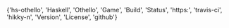 {'hs-othello', 'Haskell', 'Othello', 'Game', 'Build', 'Status', 'https:', 'travis-ci', 'hikky-n', 'Version', 'License', 'github'}
